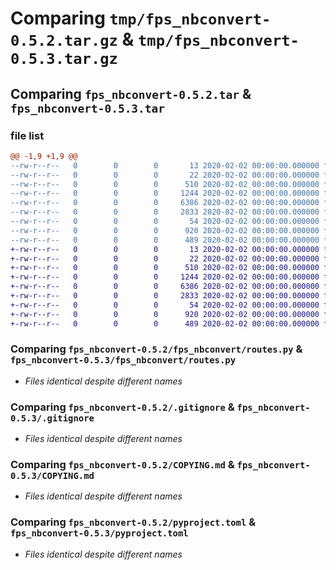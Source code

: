 # Comparing `tmp/fps_nbconvert-0.5.2.tar.gz` & `tmp/fps_nbconvert-0.5.3.tar.gz`

## Comparing `fps_nbconvert-0.5.2.tar` & `fps_nbconvert-0.5.3.tar`

### file list

```diff
@@ -1,9 +1,9 @@
--rw-r--r--   0        0        0       13 2020-02-02 00:00:00.000000 fps_nbconvert-0.5.2/MANIFEST.in
--rw-r--r--   0        0        0       22 2020-02-02 00:00:00.000000 fps_nbconvert-0.5.2/fps_nbconvert/__init__.py
--rw-r--r--   0        0        0      510 2020-02-02 00:00:00.000000 fps_nbconvert-0.5.2/fps_nbconvert/main.py
--rw-r--r--   0        0        0     1244 2020-02-02 00:00:00.000000 fps_nbconvert-0.5.2/fps_nbconvert/routes.py
--rw-r--r--   0        0        0     6386 2020-02-02 00:00:00.000000 fps_nbconvert-0.5.2/.gitignore
--rw-r--r--   0        0        0     2833 2020-02-02 00:00:00.000000 fps_nbconvert-0.5.2/COPYING.md
--rw-r--r--   0        0        0       54 2020-02-02 00:00:00.000000 fps_nbconvert-0.5.2/README.md
--rw-r--r--   0        0        0      920 2020-02-02 00:00:00.000000 fps_nbconvert-0.5.2/pyproject.toml
--rw-r--r--   0        0        0      489 2020-02-02 00:00:00.000000 fps_nbconvert-0.5.2/PKG-INFO
+-rw-r--r--   0        0        0       13 2020-02-02 00:00:00.000000 fps_nbconvert-0.5.3/MANIFEST.in
+-rw-r--r--   0        0        0       22 2020-02-02 00:00:00.000000 fps_nbconvert-0.5.3/fps_nbconvert/__init__.py
+-rw-r--r--   0        0        0      510 2020-02-02 00:00:00.000000 fps_nbconvert-0.5.3/fps_nbconvert/main.py
+-rw-r--r--   0        0        0     1244 2020-02-02 00:00:00.000000 fps_nbconvert-0.5.3/fps_nbconvert/routes.py
+-rw-r--r--   0        0        0     6386 2020-02-02 00:00:00.000000 fps_nbconvert-0.5.3/.gitignore
+-rw-r--r--   0        0        0     2833 2020-02-02 00:00:00.000000 fps_nbconvert-0.5.3/COPYING.md
+-rw-r--r--   0        0        0       54 2020-02-02 00:00:00.000000 fps_nbconvert-0.5.3/README.md
+-rw-r--r--   0        0        0      920 2020-02-02 00:00:00.000000 fps_nbconvert-0.5.3/pyproject.toml
+-rw-r--r--   0        0        0      489 2020-02-02 00:00:00.000000 fps_nbconvert-0.5.3/PKG-INFO
```

### Comparing `fps_nbconvert-0.5.2/fps_nbconvert/routes.py` & `fps_nbconvert-0.5.3/fps_nbconvert/routes.py`

 * *Files identical despite different names*

### Comparing `fps_nbconvert-0.5.2/.gitignore` & `fps_nbconvert-0.5.3/.gitignore`

 * *Files identical despite different names*

### Comparing `fps_nbconvert-0.5.2/COPYING.md` & `fps_nbconvert-0.5.3/COPYING.md`

 * *Files identical despite different names*

### Comparing `fps_nbconvert-0.5.2/pyproject.toml` & `fps_nbconvert-0.5.3/pyproject.toml`

 * *Files identical despite different names*

